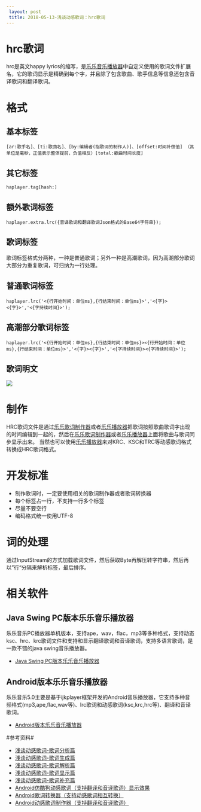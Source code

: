 ```yaml
---
 layout: post
 title: 2018-05-13-浅谈动感歌词：hrc歌词
---
```

# hrc歌词 #
hrc是英文happy lyrics的缩写，是[乐乐音乐播放器](https://github.com/zhangliangming/HappyPlayer5)中自定义使用的歌词文件扩展名，它的歌词显示是精确到每个字，并且除了包含歌曲、歌手信息等信息还包含音译歌词和翻译歌词。
# 格式 #
## 基本标签 ##

    [ar:歌手名]、[ti:歌曲名]、[by:编辑者(指歌词的制作人)]、[offset:时间补偿值] （其单位是毫秒，正值表示整体提前，负值相反）[total:歌曲时间长度]
    
## 其它标签 ##

    haplayer.tag[hash:]

## 额外歌词标签 ##

    haplayer.extra.lrc({音译歌词和翻译歌词Json格式的Base64字符串});

## 歌词标签 ##
歌词标签格式分两种，一种是普通歌词；另外一种是高潮歌词，因为高潮部分歌词大部分为重复歌词，可归纳为一行处理。

普通歌词标签
- 
    haplayer.lrc('<{行开始时间：单位ms},{行结束时间：单位ms}>','<{字}><{字}>','<{字持续时间}>');

高潮部分歌词标签
- 
    haplayer.lrc('<{行开始时间：单位ms},{行结束时间：单位ms}><{行开始时间：单位ms},{行结束时间：单位ms}>','<{字}><{字}>','<{字持续时间}><{字持续时间}>');

## 歌词明文 ##

![](https://i.imgur.com/nKhcj68.png)

# 制作 #
HRC歌词文件是通过[乐乐歌词制作器](https://github.com/zhangliangming/HappyPlayer-PC)或者[乐乐播放器](https://github.com/zhangliangming/HappyPlayer5)把歌词按照歌曲歌词字出现的时间编辑到一起的，然后在[乐乐歌词制作器](https://github.com/zhangliangming/HappyPlayer-PC)或者[乐乐播放器](https://github.com/zhangliangming/HappyPlayer5)上面将歌曲与歌词同步显示出来。
当然也可以使用[乐乐播放器](https://github.com/zhangliangming/HappyPlayer5)来对KRC、KSC和TRC等动感歌词格式转换成HRC歌词格式。
# 开发标准 

- 制作歌词时，一定要使用相关的歌词制作器或者歌词转换器
- 每个标签占一行，不支持一行多个标签
- 尽量不要空行
- 编码格式统一使用UTF-8

# 词的处理 #
通过InputStream的方式加载歌词文件，然后获取Byte再解压转字符串，然后再以”行“分隔来解析标签，最后排序。
# 相关软件 #
## Java Swing PC版本乐乐音乐播放器 ##
乐乐音乐PC播放器单机版本，支持ape，wav，flac，mp3等多种格式，支持动态ksc、hrc、krc歌词文件和支持和显示翻译歌词和音译歌词，支持多语言歌词，是一款不错的java swing音乐播放器。

- [Java Swing PC版本乐乐音乐播放器](https://github.com/zhangliangming/HappyPlayer-PC)

## Android版本乐乐音乐播放器 ##
乐乐音乐5.0主要是基于ijkplayer框架开发的Android音乐播放器，它支持多种音频格式(mp3,ape,flac,wav等)、lrc歌词和动感歌词(ksc,krc,hrc等)、翻译和音译歌词。

- [Android版本乐乐音乐播放器](https://github.com/zhangliangming/HappyPlayer5)

#参考资料#

- [浅谈动感歌词-歌词分析篇](http://zhangliangming.github.io/%E6%B5%85%E8%B0%88%E5%8A%A8%E6%84%9F%E6%AD%8C%E8%AF%8D-%E6%AD%8C%E8%AF%8D%E5%88%86%E6%9E%90%E7%AF%87/)
- [浅谈动感歌词-歌词生成篇](http://zhangliangming.github.io/%E6%B5%85%E8%B0%88%E5%8A%A8%E6%84%9F%E6%AD%8C%E8%AF%8D-%E6%AD%8C%E8%AF%8D%E7%94%9F%E6%88%90%E7%AF%87/)
- [浅谈动感歌词-歌词解析篇](http://zhangliangming.github.io/%E6%B5%85%E8%B0%88%E5%8A%A8%E6%84%9F%E6%AD%8C%E8%AF%8D-%E6%AD%8C%E8%AF%8D%E8%A7%A3%E6%9E%90%E7%AF%87/)
- [浅谈动感歌词-歌词显示篇](http://zhangliangming.github.io/%E6%B5%85%E8%B0%88%E5%8A%A8%E6%84%9F%E6%AD%8C%E8%AF%8D-%E6%AD%8C%E8%AF%8D%E6%98%BE%E7%A4%BA%E7%AF%87/)
- [浅谈动感歌词-歌词补充篇](http://zhangliangming.github.io/%E6%B5%85%E8%B0%88%E5%8A%A8%E6%84%9F%E6%AD%8C%E8%AF%8D-%E6%AD%8C%E8%AF%8D%E8%A1%A5%E5%85%85%E7%AF%87/)
- [Android仿酷狗动感歌词（支持翻译和音译歌词）显示效果](http://zhangliangming.github.io/Android%E4%BB%BF%E9%85%B7%E7%8B%97%E5%8A%A8%E6%84%9F%E6%AD%8C%E8%AF%8D-%E6%94%AF%E6%8C%81%E7%BF%BB%E8%AF%91%E5%92%8C%E9%9F%B3%E8%AF%91%E6%AD%8C%E8%AF%8D-%E6%98%BE%E7%A4%BA%E6%95%88%E6%9E%9C/)
- [Android歌词转换器（支持动感歌词相互转换）](http://zhangliangming.github.io/Android%E6%AD%8C%E8%AF%8D%E8%BD%AC%E6%8D%A2%E5%99%A8-%E6%94%AF%E6%8C%81%E5%8A%A8%E6%84%9F%E6%AD%8C%E8%AF%8D%E7%9B%B8%E4%BA%92%E8%BD%AC%E6%8D%A2/)
- [Android动感歌词制作器（支持翻译和音译歌词）](http://zhangliangming.github.io/Android%E5%8A%A8%E6%84%9F%E6%AD%8C%E8%AF%8D%E5%88%B6%E4%BD%9C%E5%99%A8-%E6%94%AF%E6%8C%81%E7%BF%BB%E8%AF%91%E5%92%8C%E9%9F%B3%E8%AF%91%E6%AD%8C%E8%AF%8D/)
